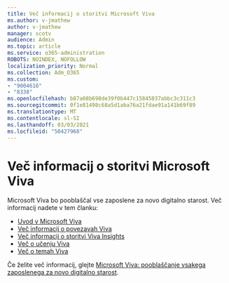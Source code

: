 ```yaml
---
title: Več informacij o storitvi Microsoft Viva
ms.author: v-jmathew
author: v-jmathew
manager: scotv
audience: Admin
ms.topic: article
ms.service: o365-administration
ROBOTS: NOINDEX, NOFOLLOW
localization_priority: Normal
ms.collection: Adm_O365
ms.custom:
- "9004616"
- "8338"
ms.openlocfilehash: b87a08b698de39f0b447c15845037abbc3c311c3
ms.sourcegitcommit: 0f1e81498c68a5d1aba76a21fdae91a141b69f89
ms.translationtype: MT
ms.contentlocale: sl-SI
ms.lasthandoff: 03/03/2021
ms.locfileid: "50427968"
---
```

# <a name="learn-about-microsoft-viva"></a>Več informacij o storitvi Microsoft Viva

Microsoft Viva bo pooblaščal vse zaposlene za novo digitalno starost. Več informacij nadete v tem članku:

- [Uvod v Microsoft Viva](https://www.microsoft.com/microsoft-viva/overview)
- [Več informacij o povezavah Viva](https://aka.ms/VivaConnectionsBlog/)
- [Več informacij o storitvi Viva Insights](https://aka.ms/VivaInsightsBlog)
- [Več o učenju Viva](https://aka.ms/VivaLearningBlog)
- [Več o temah Viva](https://aka.ms/viva/topics/blog)

Če želite več informacij, glejte [Microsoft Viva: pooblaščanje vsakega zaposlenega za novo digitalno starost](https://www.microsoft.com/microsoft-365/blog/2021/02/04/microsoft-viva-empowering-every-employee-for-the-new-digital-age/).

